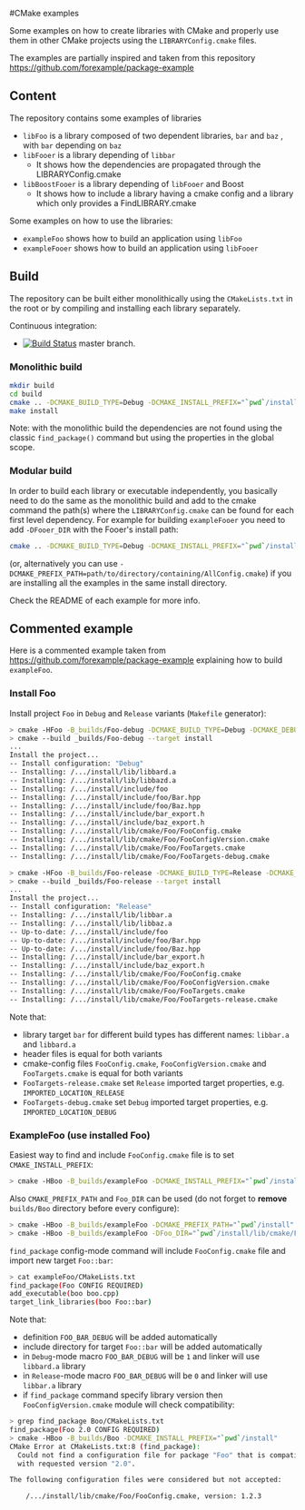 #CMake examples

Some examples on how to create libraries with CMake and properly use them in other CMake projects using the `LIBRARYConfig.cmake` files. 

The examples are partially inspired and taken from this repository https://github.com/forexample/package-example

## Content

The repository contains some examples of libraries

* `libFoo` is a library composed of two dependent libraries, `bar` and `baz` , with `bar` depending on `baz`
* `libFooer` is a library depending of `libbar`
  * It shows how the dependencies are propagated through the LIBRARYConfig.cmake
* `libBoostFooer` is a library depending of `libFooer` and Boost
  * It shows how to include a library having a cmake config and a library which only provides a FindLIBRARY.cmake

Some examples on how to use the libraries:

* `exampleFoo` shows how to build an application using `libFoo`
* `exampleFooer` shows how to build an application using `libFooer`



## Build

The repository can be built either monolithically using the `CMakeLists.txt` in the root or by compiling and installing each library separately.

Continuous integration: 
 - [![Build Status](https://travis-ci.org/simogasp/cmake-examples.svg?branch=master)](https://travis-ci.org/simogasp/cmake-examples) master branch.

### Monolithic build

```bash
mkdir build
cd build 
cmake .. -DCMAKE_BUILD_TYPE=Debug -DCMAKE_INSTALL_PREFIX="`pwd`/install"
make install
```

Note: with the monolithic build the dependencies are not found using the classic `find_package()` command but using the properties in the global scope.

### Modular build

In order to build each library or executable independently, you basically need to do the same as the monolithic build and add to the cmake command the path(s) where the `LIBRARYConfig.cmake` can be found for each first level dependency. For example for building `exampleFooer` you need to add `-DFooer_DIR` with the Fooer's install path:

```bash
cmake .. -DCMAKE_BUILD_TYPE=Debug -DCMAKE_INSTALL_PREFIX="`pwd`/install" -DFooer_DIR=path/to/directory/containing/FooerConfig.cmake/
```

(or, alternatively you can use `-DCMAKE_PREFIX_PATH=path/to/directory/containing/AllConfig.cmake`) if you are installing all the examples in the same install directory.

Check the README of each example for more info.



## Commented example

Here is a commented example taken from  https://github.com/forexample/package-example explaining how to build `exampleFoo`.

### Install Foo

Install project `Foo` in `Debug` and `Release` variants (`Makefile` generator):
``` bash
> cmake -HFoo -B_builds/Foo-debug -DCMAKE_BUILD_TYPE=Debug -DCMAKE_DEBUG_POSTFIX=d -DCMAKE_INSTALL_PREFIX="`pwd`/install"
> cmake --build _builds/Foo-debug --target install
...
Install the project...
-- Install configuration: "Debug"
-- Installing: /.../install/lib/libbard.a
-- Installing: /.../install/lib/libbazd.a
-- Installing: /.../install/include/foo
-- Installing: /.../install/include/foo/Bar.hpp
-- Installing: /.../install/include/foo/Baz.hpp
-- Installing: /.../install/include/bar_export.h
-- Installing: /.../install/include/baz_export.h
-- Installing: /.../install/lib/cmake/Foo/FooConfig.cmake
-- Installing: /.../install/lib/cmake/Foo/FooConfigVersion.cmake
-- Installing: /.../install/lib/cmake/Foo/FooTargets.cmake
-- Installing: /.../install/lib/cmake/Foo/FooTargets-debug.cmake
```

```bash
> cmake -HFoo -B_builds/Foo-release -DCMAKE_BUILD_TYPE=Release -DCMAKE_INSTALL_PREFIX="`pwd`/install"
> cmake --build _builds/Foo-release --target install
...
Install the project...
-- Install configuration: "Release"
-- Installing: /.../install/lib/libbar.a
-- Installing: /.../install/lib/libbaz.a
-- Up-to-date: /.../install/include/foo
-- Up-to-date: /.../install/include/foo/Bar.hpp
-- Up-to-date: /.../install/include/foo/Baz.hpp
-- Installing: /.../install/include/bar_export.h
-- Installing: /.../install/include/baz_export.h
-- Installing: /.../install/lib/cmake/Foo/FooConfig.cmake
-- Installing: /.../install/lib/cmake/Foo/FooConfigVersion.cmake
-- Installing: /.../install/lib/cmake/Foo/FooTargets.cmake
-- Installing: /.../install/lib/cmake/Foo/FooTargets-release.cmake
```

Note that:
* library target `bar` for different build types has different names: `libbar.a` and `libbard.a`
* header files is equal for both variants
* cmake-config files `FooConfig.cmake`, `FooConfigVersion.cmake` and `FooTargets.cmake` is equal for both variants
* `FooTargets-release.cmake` set `Release` imported target properties, e.g. `IMPORTED_LOCATION_RELEASE`
* `FooTargets-debug.cmake` set `Debug` imported target properties, e.g. `IMPORTED_LOCATION_DEBUG`

### ExampleFoo (use installed Foo)

Easiest way to find and include `FooConfig.cmake` file is to set `CMAKE_INSTALL_PREFIX`:
```bash
> cmake -HBoo -B_builds/exampleFoo -DCMAKE_INSTALL_PREFIX="`pwd`/install"
```

Also `CMAKE_PREFIX_PATH` and `Foo_DIR` can be used (do not forget to **remove** `builds/Boo` directory
before every configure):

```bash
> cmake -HBoo -B_builds/exampleFoo -DCMAKE_PREFIX_PATH="`pwd`/install"
> cmake -HBoo -B_builds/exampleFoo -DFoo_DIR="`pwd`/install/lib/cmake/Foo"
```

`find_package` config-mode command will include `FooConfig.cmake` file and import new target `Foo::bar`:

```bash
> cat exampleFoo/CMakeLists.txt 
find_package(Foo CONFIG REQUIRED)
add_executable(boo boo.cpp)
target_link_libraries(boo Foo::bar)
```

Note that:
* definition `FOO_BAR_DEBUG` will be added automatically
* include directory for target `Foo::bar` will be added automatically
* in `Debug`-mode macro `FOO_BAR_DEBUG` will be `1` and linker will use `libbard.a` library
* in `Release`-mode macro `FOO_BAR_DEBUG` will be `0` and linker will use `libbar.a` library
* if `find_package` command specify library version then `FooConfigVersion.cmake` module will check compatibility:

```bash
> grep find_package Boo/CMakeLists.txt 
find_package(Foo 2.0 CONFIG REQUIRED)
> cmake -HBoo -B_builds/Boo -DCMAKE_INSTALL_PREFIX="`pwd`/install"
CMake Error at CMakeLists.txt:8 (find_package):
  Could not find a configuration file for package "Foo" that is compatible
  with requested version "2.0".

The following configuration files were considered but not accepted:

    /.../install/lib/cmake/Foo/FooConfig.cmake, version: 1.2.3
```

